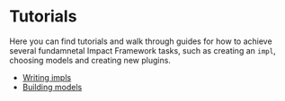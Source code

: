 # Tutorials

Here you can find tutorials and walk through guides for how to achieve several fundamnetal Impact Framework tasks, such as creating an `impl`, choosing models and creating new plugins.

* [Writing impls](./how-to-write-impls.md)
* [Building models](./how-to-build-models.md)